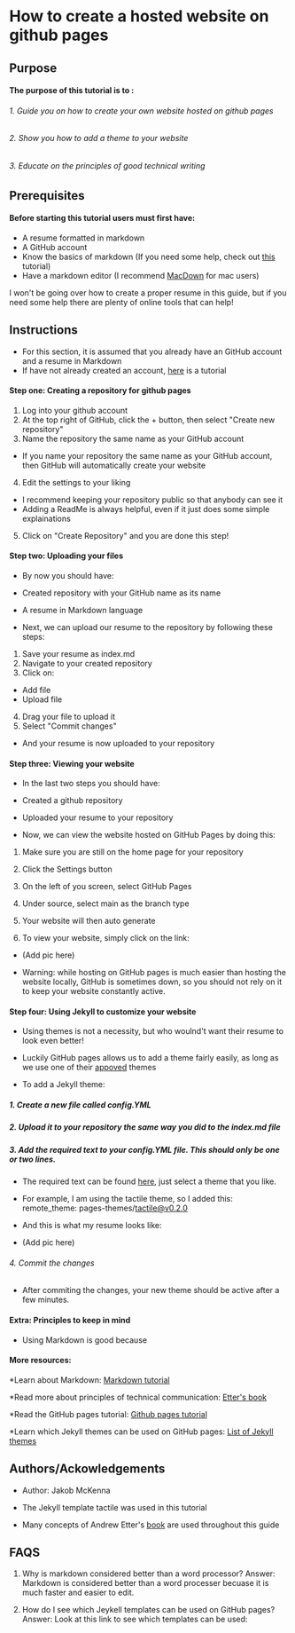 # How to create a hosted website on github pages

## Purpose
#### The purpose of this tutorial is to :
###### 1. Guide you on how to create your own website hosted on github pages
###### 2. Show you how to add a theme to your website
###### 3. Educate on the principles of good technical writing

## Prerequisites 
#### Before starting this tutorial users must first have:
* A resume formatted in markdown
* A GitHub account
* Know the basics of markdown (If you need some help, check out [this](https://www.markdowntutorial.com) tutorial)
* Have a markdown editor (I recommend [MacDown](https://macdown.uranusjr.com) for mac users)

I won't be going over how to create a proper resume in this guide, but if you need some help there are plenty of online tools that can help!

## Instructions
* For this section, it is assumed that you already have an GitHub account and a resume in Markdown
* If have not already created an account, [here](https://docs.github.com/en/get-started/signing-up-for-github/signing-up-for-a-new-github-account) is a tutorial

#### Step one: Creating a repository for github pages
1. Log into your github account 
2. At the top right of GitHub, click the + button, then select "Create new repository" 
3. Name the repository the same name as your GitHub account
* If you name your repository the same name as your GitHub account, then GitHub will automatically create your website
4. Edit the settings to your liking
* I recommend keeping your repository public so that anybody can see it
* Adding a ReadMe is always helpful, even if it just does some simple explainations
5. Click on "Create Repository" and you are done this step!

#### Step two: Uploading your files
* By now you should have:
* Created repository with your GitHub name as its name
* A resume in Markdown language

* Next, we can upload our resume to the repository by following these steps:
1. Save your resume as index.md 
2. Navigate to your created repository 
3. Click on:
* Add file
* Upload file
4. Drag your file to upload it
5. Select "Commit changes" 

* And your resume is now uploaded to your repository

#### Step three: Viewing your website
* In the last two steps you should have:
* Created a github repository
* Uploaded your resume to your repository

* Now, we can view the website hosted on GitHub Pages by doing this:
1. Make sure you are still on the home page for your repository
2. Click the Settings button 
3. On the left of you screen, select GitHub Pages
4. Under source, select main as the branch type
5. Your website will then auto generate

6. To view your website, simply click on the link:
* (Add pic here)

* Warning: while hosting on GitHub pages is much easier than hosting the website locally, GitHub is sometimes down, so you should not rely on it to keep your website constantly active. 

#### Step four: Using Jekyll to customize your website
* Using themes is not a necessity, but who woulnd't want their resume to look even better!

* Luckily GitHub pages allows us to add a theme fairly easily, as long as we use one of their [appoved](https://pages.github.com/themes/) themes

* To add a Jekyll theme:
##### 1. Create a new file called config.YML 
##### 2. Upload it to your repository the same way you did to the index.md file
##### 3. Add the required text to your config.YML file. This _should_ only be one or two lines.
* The required text can be found [here](https://pages.github.com/themes/), just select a theme that you like. 
* For example, I am using the tactile theme, so I added this: remote_theme: pages-themes/tactile@v0.2.0

* And this is what my resume looks like: 
* (Add pic here)

###### 4. Commit the changes

* After commiting the changes, your new theme should be active after a few minutes. 


#### Extra: Principles to keep in mind
* Using Markdown is good because 

#### More resources:
*Learn about Markdown: [Markdown tutorial](https://www.markdowntutorial.com)

*Read more about principles of technical communication: [Etter's book](https://www.amazon.ca/Modern-Technical-Writing-Introduction-Documentation-ebook/dp/B01A2QL9SS)

*Read the GitHub pages tutorial: [Github pages tutorial](https://docs.github.com/en/get-started/signing-up-for-github/signing-up-for-a-new-github-account)

*Learn which Jekyll themes can be used on GitHub pages: [List of Jekyll themes](https://pages.github.com/themes/)

## Authors/Ackowledgements
* Author: Jakob McKenna

* The Jekyll template tactile was used in this tutorial 

* Many concepts of Andrew Etter's [book](https://www.amazon.ca/Modern-Technical-Writing-Introduction-Documentation-ebook/dp/B01A2QL9SS) are used throughout this guide

## FAQS

1. Why is markdown considered better than a word processor? 
Answer: Markdown is considered better than a word processer becuase it is much faster and easier to edit. 

2. How do I see which Jeykell templates can be used on GitHub pages?
Answer: Look at this link to see which templates can be used: 


